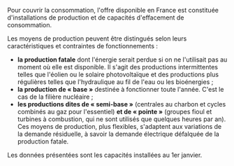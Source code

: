 
Pour couvrir la consommation, l'offre disponible en France est constituée d'installations de production et de capacités d'effacement de consommation.

Les moyens de production peuvent être distingués selon leurs caractéristiques et contraintes de fonctionnements :

- **la production fatale** dont l'énergie serait perdue si on ne l'utilisait pas au moment où elle est disponible. Il s'agit des productions intermittentes telles que l'éolien ou le solaire photovoltaïque et des productions plus régulières telles que l'hydraulique au fil de l'eau ou les bioénergies ;
- **la production de « base »** destinée à fonctionner toute l'année. C'est le cas de la filière nucléaire ;
- **les productions dites de « semi-base »** (centrales au charbon et cycles combinés au
gaz pour l'essentiel) **et de « pointe »** (groupes fioul et turbines à combustion, qui ne sont utilisés que quelques heures par an). Ces moyens de production, plus flexibles, s'adaptent aux variations de la demande résiduelle, à savoir la demande électrique défalquée de la production fatale. 

Les données présentées sont les capacités installées au 1er janvier.
